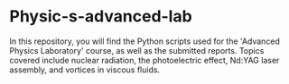 # Physic-s-advanced-lab
In this repository, you will find the Python scripts used for the 'Advanced Physics Laboratory' course, as well as the submitted reports. Topics covered include nuclear radiation, the photoelectric effect, Nd:YAG laser assembly, and vortices in viscous fluids.






